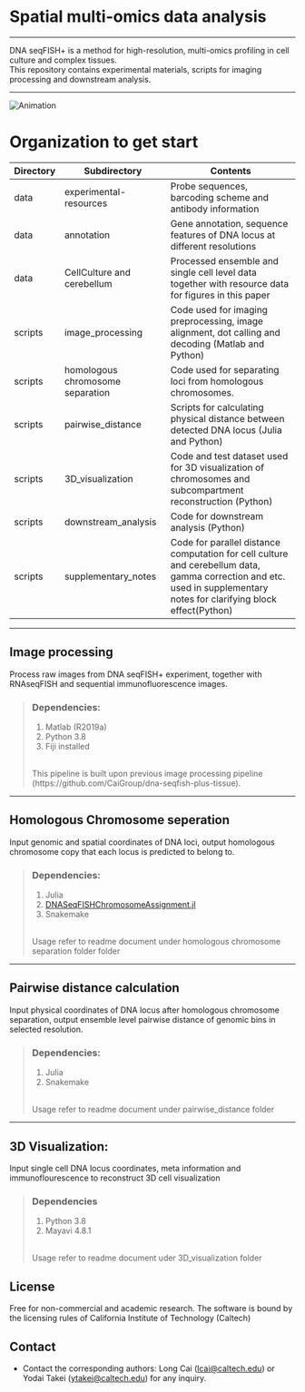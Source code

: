 # Spatial multi-omics data analysis
***
DNA seqFISH+ is a method for high-resolution, multi-omics profiling in cell culture and complex tissues.
<br>
This repository contains experimental materials, scripts for imaging processing and downstream analysis.
***
![Animation](https://github.com/CaiGroup/dna-seqfish-plus-multi-omics/blob/fe0294d769370c6ff5f8dae6155344c167ece46b/Icon/icon.gif)


# Organization to get start
| Directory | Subdirectory                    | Contents                                                                                                  |
|-----------|---------------------------------|-----------------------------------------------------------------------------------------------------------|
| data      | experimental-resources          | Probe sequences, barcoding scheme and antibody information                                                |
| data      | annotation                      | Gene annotation, sequence features of DNA locus at different resolutions                                  |
| data      | CellCulture and cerebellum      | Processed ensemble and single cell level data together with resource data for figures in this paper       |
| scripts   | image_processing                | Code used for imaging preprocessing, image alignment, dot calling and decoding (Matlab and Python)        |
| scripts   | homologous chromosome separation| Code used for separating loci from homologous chromosomes.                                            |
| scripts   | pairwise_distance               | Scripts for calculating physical distance between detected DNA locus (Julia and Python)                   |
| scripts   | 3D_visualization                | Code and test dataset used for 3D visualization of chromosomes and subcompartment reconstruction (Python) |
| scripts   | downstream_analysis             | Code for downstream analysis (Python)                                                                     |
| scripts   | supplementary_notes             | Code for parallel distance computation for cell culture and cerebellum data, gamma correction and etc. used in supplementary notes for clarifying block effect(Python)                                                            |


***
## Image processing
Process raw images from DNA seqFISH+ experiment, together with RNAseqFISH and sequential immunofluorescence images.
> ### Dependencies:
> 1. Matlab (R2019a)
> 2. Python 3.8
> 3. Fiji installed
> <br>
> This pipeline is built upon previous image processing pipeline (https://github.com/CaiGroup/dna-seqfish-plus-tissue).

***
## Homologous Chromosome seperation
Input genomic and spatial coordinates of DNA loci, output homologous chromosome copy that each locus is predicted to belong to.
> ### Dependencies:
> 1. Julia
> 2. [DNASeqFISHChromosomeAssignment.jl](https://github.com/CaiGroup/DNASeqFISHChromosomeAssignment.jl)
> 3. Snakemake
> <br>
>Usage refer to readme document under homologous chromosome separation folder folder

***
## Pairwise distance calculation
Input physical coordinates of DNA locus after homologous chromosome separation, output ensemble level pairwise distance of genomic bins in selected resolution.
> ### Dependencies:
> 1. Julia
> 2. Snakemake
> <br>
>Usage refer to readme document under pairwise_distance folder

***
## 3D Visualization:
Input single cell DNA locus coordinates, meta information and immunoflourescence to reconstruct 3D cell visualization
> ### Dependencies
> 1. Python 3.8
> 2. Mayavi 4.8.1
><br>
>Usage refer to readme document uder 3D_visualization folder

## License
Free for non-commercial and academic research. The software is bound by the licensing rules of California Institute of Technology (Caltech)

## Contact
* Contact the corresponding authors: Long Cai (lcai@caltech.edu) or Yodai Takei (ytakei@caltech.edu) for any inquiry.
